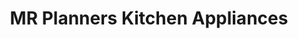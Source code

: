 ---
title: "MR Planners Kitchen Appliances"
url: /decatur/mr-planners-kitchen-appliances/
shop: appliance
---